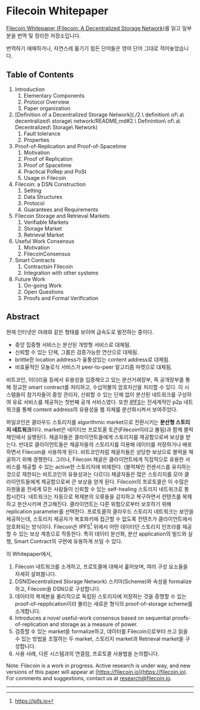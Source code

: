 # Filecoin Whitepaper

[Filecoin Whitepaper (Filecoin: A Decentralized Storage Network)](https://filecoin.io/filecoin.pdf)를 읽고 일부분을 번역 및 정리한 저장소입니다.

번역하기 애매하거나, 자연스레 옮기기 힘든 단어들은 영어 단어 그대로 적어놓았습니다.

## Table of Contents

1. Introduction
    1. Elementary Components
    2. Protocol Overview
    3. Paper organization
2. [Definition of a Decentralized Storage Network](./2.\ definition\ of\ a\ decentralized\ storage\ network/README,md#2.\ Definintion\ of\ a\ Decentralized\ Storage\ Network)
    1. Fault tolerance
    2. Properties
3. Proof-of-Replication and Proof-of-Spacetime
    1. Motivation
    2. Proof of Replication
    3. Proof of Spacetime
    4. Practical PoRep and PoSt
    5. Usage in Filecoin
4. Filecoin: a DSN Construction
    1. Setting 
    2. Data Structures
    3. Protocol
    4. Guarantees and Requirements
5. Filecoin Storage and Retrieval Markets
    1. Verifiable Markets
    2. Storage Market
    3. Retrieval Market
6. Useful Work Consensus
    1. Motivation
    2. FilecoinConsensus
7. Smart Contracts
    1. Contractsin Filecoin
    2. Integration with other systems
8. Future Work
    1. On-going Work
    2. Open Questions
    3. Proofs and Formal Verification

## Abstract

 현재 인터넷은 아래와 같은 형태를 보이며 급속도로 발전하는 중이다.

* 중앙 집중형 서비스는 분산된 개방형 서비스로 대체됨.
* 신뢰할 수 있는 단체, 그룹은 검증가능한 연산으로 대체됨.
* brittle한 location address가 융퉁성있는 content address로 대체됨.
* 비효율적인 모놀로식 서비스가 peer-to-peer 알고리즘 마켓으로 대체됨.

 비트코인, 이더리움 등에서 유용성을 입증해오고 있는 분산거래장부, 즉 공개장부를 통해 정교한 smart contract를 처리하고, 수십억불의 암호자산을 처리할 수 있다. 이 시스템들이 참가자들이 중앙 관리자, 신뢰할 수 있는 단체 없이 분산된 네트워크를 구성하여 유료 서비스를 제공하는  첫번째 공개 서비스였다. 또한 [IPFS](https://ipfs.io)는 전세계적인 p2p 네트워크를 통해 content address의 유용성을 웹 자체를 분산화시켜서 보여주었다.

 파일코인은 클라우드 스토리지를 algorithmic market으로 전환시키는 **분산형 스토리지 네트워크**이다. market은 네이티브 프로토콜 토큰(Filecoin이라고 불림)과 함께 블럭체인에서 실행된다. 채굴자들은 클라이언트들에게 스토리지를 제공함으로써 보상을 받는다. 반대로 클라이언트들은 채굴자들의 스토리지를 이용해 데이터를 저장하거나 배포하면서 Filecoin을 사용하게 된다. 비트코인처럼 채굴자들은 상당한 보상으로 블럭을 채굴하기 위해 경쟁한다. 그러나, Filecoin 채굴은 클라이언트에게 직접적으로 유용한 서비스를 제공할 수 있는 active한 스토리지에 비례한다. (블럭체인 컨센서스를 유지하는 것으로 제한되는 비트코인의 유용성과는 다르다) 채굴자들은 많은 스토리지를 모아 클라이언트들에게 제공함으로써 큰 보상을 얻게 된다. Filecoin의 프로토콜은 이 수많은 자원들을 전세계 모든 사람들이 신뢰할 수 있는 self-healing 스토리지 네트워크로 통합시킨다. 네트워크는 자동으로 복제본의 오류들을 감지하고 복구하면서 컨텐츠를 복제하고 분산시키며 견고해진다. 클라이언트는 다른 위험으로부터 보호하기 위해 replication parameter를 선택한다. 프로토콜의 클라우드 스토리지 네트워크는 보안을 제공하는데, 스토리지 제공자가 복호화키에 접근할 수 없도록 컨텐츠가 클라이언트에서 암호화되는 방식이다. Filecoin은 IPFS[^1] 위에서 어떤 데이터던 스토리지 인프라를 제공할 수 있는 보상 계층으로 작동한다. 특히 데이터 분산화, 분산 application의 빌드와 실행, Smart Contract의 구현에 유용하게 쓰일 수 있다.

 이 Whitepaper에서,

1. Filecoin 네트워크를 소개하고, 프로토콜에 대해서 훑어보며, 여러 구성 요소들을 자세히 살펴봅니다.
2. DSN(Decentralized Storage Network) 스키마(Scheme)와 속성을 formalize하고, Filecoin을 DSN으로 구성합니다.
3. 데이터의 복제본을 물리적으로 독립된 스토리지에 저장하는 것을 증명할 수 있는 proof-of-repplication이라 불리는 새로운 형식의 proof-of-storage scheme를 소개합니다.
4. Introduces a novel useful-work consensus based on sequential proofs-of-replication and storage as a measure of power.
5. 검증할 수 있는 market을 formalize하고, 데이터를 Filecoin으로부터 쓰고 읽을 수 있는 방법을 조절하는 두 market, 스토리지 market과 Retrieval market을 구성합니다.
6. 사용 사례, 다른 시스템과의 연결점, 프로토콜 사용법을 논의합니다. 

Note: Filecoin is a work in progress. Active research is under way, and new versions of this paper will appear at [https://filecoin.io](https://filecoin.io). For comments and suggestions, contact us at <research@filecoin.io>.

---

[^1]: <https://ipfs.io>